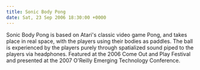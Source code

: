 ```yaml
---
title: Sonic Body Pong
date: Sat, 23 Sep 2006 18:30:00 +0000
---
```

Sonic Body Pong is based on Atari's classic video game Pong, and takes place in real space, with the players using their bodies as paddles. The ball is experienced by the players purely through spatialized sound piped to the players via headphones. Featured at the 2006 Come Out and Play Festival and presented at the 2007 O'Reilly Emerging Technology Conference.